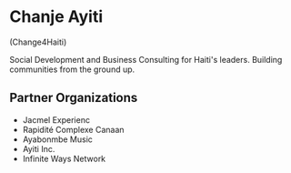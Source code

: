 # Chanje Ayiti
(Change4Haiti)

Social Development and Business Consulting for Haiti's leaders. Building communities from the ground up.

## Partner Organizations

- Jacmel Experienc
- Rapidité Complexe Canaan
- Ayabonmbe Music
- Ayiti Inc.
- Infinite Ways Network
